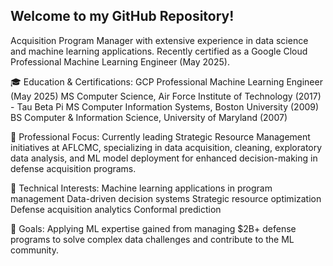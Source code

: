 ## Welcome to my GitHub Repository!
<!--
**LEDazzio01/LEDazzio01** is a ✨ _special_ ✨ repository because its `README.md` (this file) appears on your GitHub profile.

Here are some ideas to get you started:

- 🔭 I’m currently working on ...
- 🌱 I’m currently learning ...
- 👯 I’m looking to collaborate on ...
- 🤔 I’m looking for help with ...
- 💬 Ask me about ...
- 📫 How to reach me: ...
- 😄 Pronouns: ...
- ⚡ Fun fact: ...
-->
Acquisition Program Manager with extensive experience in data science and machine learning applications. Recently certified as a Google Cloud Professional Machine Learning Engineer (May 2025).

🎓 Education & Certifications:
GCP Professional Machine Learning Engineer (May 2025)
MS Computer Science, Air Force Institute of Technology (2017) - Tau Beta Pi
MS Computer Information Systems, Boston University (2009)
BS Computer & Information Science, University of Maryland (2007)

💼 Professional Focus:
Currently leading Strategic Resource Management initiatives at AFLCMC, specializing in data acquisition, cleaning, exploratory data analysis, and ML model deployment for enhanced decision-making in defense acquisition programs.

🔧 Technical Interests:
Machine learning applications in program management
Data-driven decision systems
Strategic resource optimization
Defense acquisition analytics
Conformal prediction

🚀 Goals:
Applying ML expertise gained from managing $2B+ defense programs to solve complex data challenges and contribute to the ML community.

